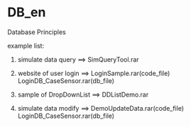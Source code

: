 # DB_en
Database Principles

example list:
1.  simulate data query ==>  SimQueryTool.rar
   
2.  website of user login ==> LoginSample.rar(code_file) LoginDB_CaseSensor.rar(db_file)
    
3.  sample of DropDownList ==>  DDListDemo.rar

4.  simulate data modify ==> DemoUpdateData.rar(code_file) LoginDB_CaseSensor.rar(db_file)
